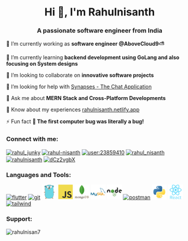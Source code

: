 <h1 align="center">Hi 👋, I'm Rahulnisanth</h1>
<h3 align="center">A passionate software engineer from India</h3>

🔭 I’m currently working as **software engineer @AboveCloud9⛅️**

🌱 I’m currently learning **backend development using GoLang and also focusing on System designs**

👯 I’m looking to collaborate on **innovative software projects**

🤝 I’m looking for help with [Synapses - The Chat Application](https://synapses-chat-app.vercel.app/)

💬 Ask me about **MERN Stack and Cross-Platform Developments**

📄 Know about my experiences [rahulnisanth.netlify.app](rahulnisanth.netlify.app)

⚡ Fun fact **🐛 The first computer bug was literally a bug!**

<h3 align="left">Connect with me:</h3>
<p align="left">
<a href="https://twitter.com/rahul_junky" target="blank"><img align="center" src="https://raw.githubusercontent.com/rahuldkjain/github-profile-readme-generator/master/src/images/icons/Social/twitter.svg" alt="rahul_junky" height="30" width="40" /></a>
<a href="https://linkedin.com/in/rahul-nisanth" target="blank"><img align="center" src="https://raw.githubusercontent.com/rahuldkjain/github-profile-readme-generator/master/src/images/icons/Social/linked-in-alt.svg" alt="rahul-nisanth" height="30" width="40" /></a>
<a href="https://stackoverflow.com/users/user:23859410" target="blank"><img align="center" src="https://raw.githubusercontent.com/rahuldkjain/github-profile-readme-generator/master/src/images/icons/Social/stack-overflow.svg" alt="user:23859410" height="30" width="40" /></a>
<a href="https://instagram.com/rahul_nisanth" target="blank"><img align="center" src="https://raw.githubusercontent.com/rahuldkjain/github-profile-readme-generator/master/src/images/icons/Social/instagram.svg" alt="rahul_nisanth" height="30" width="40" /></a>
<a href="https://www.leetcode.com/rahulnisanth" target="blank"><img align="center" src="https://raw.githubusercontent.com/rahuldkjain/github-profile-readme-generator/master/src/images/icons/Social/leet-code.svg" alt="rahulnisanth" height="30" width="40" /></a>
<a href="https://discord.gg/dCz2vgbX" target="blank"><img align="center" src="https://raw.githubusercontent.com/rahuldkjain/github-profile-readme-generator/master/src/images/icons/Social/discord.svg" alt="dCz2vgbX" height="30" width="40" /></a>
</p>

<h3 align="left">Languages and Tools:</h3>
<p align="left">
  <a href="https://flutter.dev" target="_blank" rel="noreferrer"><img src="https://www.vectorlogo.zone/logos/flutterio/flutterio-icon.svg" alt="flutter" width="40" height="40"/></a> 
  <a href="https://git-scm.com/" target="_blank" rel="noreferrer"><img src="https://www.vectorlogo.zone/logos/git-scm/git-scm-icon.svg" alt="git" width="40" height="40"/></a> 
  <a href="https://golang.org" target="_blank" rel="noreferrer"><img src="https://raw.githubusercontent.com/devicons/devicon/master/icons/go/go-original.svg" alt="go" width="40" height="40"/></a> 
  <a href="https://developer.mozilla.org/en-US/docs/Web/JavaScript" target="_blank" rel="noreferrer"><img src="https://raw.githubusercontent.com/devicons/devicon/master/icons/javascript/javascript-original.svg" alt="javascript" width="40" height="40"/></a>
  <a href="https://www.mongodb.com/" target="_blank" rel="noreferrer"><img src="https://raw.githubusercontent.com/devicons/devicon/master/icons/mongodb/mongodb-original-wordmark.svg" alt="mongodb" width="40" height="40"/></a> 
  <a href="https://www.mysql.com/" target="_blank" rel="noreferrer"><img src="https://raw.githubusercontent.com/devicons/devicon/master/icons/mysql/mysql-original-wordmark.svg" alt="mysql" width="40" height="40"/></a>
  <a href="https://nodejs.org" target="_blank" rel="noreferrer"><img src="https://raw.githubusercontent.com/devicons/devicon/master/icons/nodejs/nodejs-original-wordmark.svg" alt="nodejs" width="40" height="40"/></a>
  <a href="https://postman.com" target="_blank" rel="noreferrer"><img src="https://www.vectorlogo.zone/logos/getpostman/getpostman-icon.svg" alt="postman" width="40" height="40"/></a> 
  <a href="https://www.python.org" target="_blank" rel="noreferrer"><img src="https://raw.githubusercontent.com/devicons/devicon/master/icons/python/python-original.svg" alt="python" width="40" height="40"/></a> 
  <a href="https://reactjs.org/" target="_blank" rel="noreferrer"><img src="https://raw.githubusercontent.com/devicons/devicon/master/icons/react/react-original-wordmark.svg" alt="react" width="40" height="40"/></a> 
  <a href="https://tailwindcss.com/" target="_blank" rel="noreferrer"><img src="https://www.vectorlogo.zone/logos/tailwindcss/tailwindcss-icon.svg" alt="tailwind" width="40" height="40"/></a> 
</p>

<h3 align="left">Support:</h3>
<p><a href="https://www.buymeacoffee.com/rahulnisan7"> <img align="left" src="https://cdn.buymeacoffee.com/buttons/v2/default-yellow.png" height="50" width="210" alt="rahulnisan7" /></a></p>

